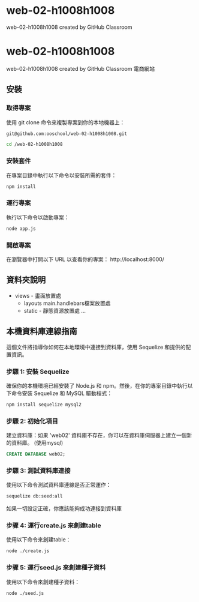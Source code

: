 # web-02-h1008h1008
web-02-h1008h1008 created by GitHub Classroom
# web-02-h1008h1008
web-02-h1008h1008 created by GitHub Classroom
電商網站
## 安裝
### 取得專案
使用 git clone 命令來複製專案到你的本地機器上：
```bash
git@github.com:ooschool/web-02-h1008h1008.git
```

```bash
cd /web-02-h1008h1008
```


### 安裝套件
在專案目錄中執行以下命令以安裝所需的套件：
```bash
npm install
```


### 運行專案
執行以下命令以啟動專案：      
```bash
node app.js
```


### 開啟專案
在瀏覽器中打開以下 URL 以查看你的專案：
http://localhost:8000/


## 資料夾說明

- views - 畫面放置處
  - layouts main.handlebars檔案放置處
  - static - 靜態資源放置處
...

## 本機資料庫連線指南

這個文件將指導你如何在本地環境中連接到資料庫，使用 Sequelize 和提供的配置資訊。

### 步驟 1: 安裝 Sequelize
確保你的本機環境已經安裝了 Node.js 和 npm。然後，在你的專案目錄中執行以下命令安裝 Sequelize 和 MySQL 驅動程式：
```bash
npm install sequelize mysql2
```

### 步驟 2: 初始化項目
建立資料庫：如果 'web02' 資料庫不存在，你可以在資料庫伺服器上建立一個新的資料庫。
(使用mysql)
```sql
CREATE DATABASE web02;
```

### 步驟 3: 測試資料庫連接
使用以下命令測試資料庫連線是否正常運作：
```bash
sequelize db:seed:all
```
如果一切設定正確，你應該能夠成功連接到資料庫

### 步骤 4: 運行create.js 來創建table
使用以下命令來創建table：
```bash
node ./create.js
```

### 步骤 5: 運行seed.js 來創建種子資料
使用以下命令來創建種子資料：
```bash
node ./seed.js
```

